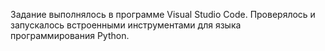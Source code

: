 Задание выполнялось в программе Visual Studio Code. Проверялось и запускалось встроенными инструментами для языка программирования Python.
